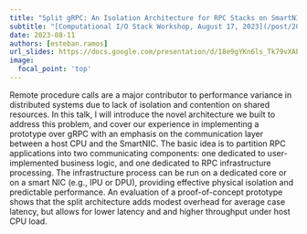 ```yaml
---
title: "Split gRPC: An Isolation Architecture for RPC Stacks on SmartNICs"
subtitle: "[Computational I/O Stack Workshop, August 17, 2023](/post/20230718-aug17/)"
date: 2023-08-11
authors: [esteban.ramos]
url_slides: https://docs.google.com/presentation/d/18e9gYKn6ls_Tk79vXAEtqe3s7CU1zIkg5sjogCqU8z8/edit#slide=id.p
image:
  focal_point: 'top'
---
```


Remote procedure calls are a major contributor to performance variance in distributed systems due to lack of isolation and contention on shared resources. In this talk, I will introduce the novel architecture we built to address this problem, and cover our experience in implementing a prototype over gRPC with an emphasis on the communication layer between a host CPU and the SmartNIC. The basic idea is to partition RPC applications into two communicating components: one dedicated to user-implemented business logic, and one dedicated to RPC infrastructure processing. The infrastructure process can be run on a dedicated core or on a smart NIC (e.g., IPU or DPU), providing effective physical isolation and predictable performance. An evaluation of a proof-of-concept prototype shows that the split architecture adds modest overhead for average case latency, but allows for lower latency and and higher throughput under host CPU load.
